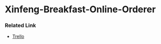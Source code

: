 # Xinfeng-Breakfast-Online-Orderer

### Related Link

- [Trello](https://trello.com/b/PIKKNgiY/xinfeng-breakfast-online-orderer)
